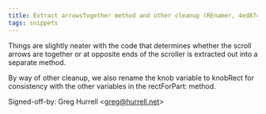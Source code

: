 ```yaml
---
title: Extract arrowsTogether method and other cleanup (REnamer, 4ed8742)
tags: snippets
---
```


Things are slightly neater with the code that determines whether the scroll arrows are together or at opposite ends of the scroller is extracted out into a separate method.

By way of other cleanup, we also rename the knob variable to knobRect for consistency with the other variables in the rectForPart: method.

Signed-off-by: Greg Hurrell &lt;greg@hurrell.net&gt;
